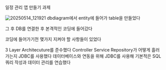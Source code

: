 일정 관리 앱 만들기 과제

![20250514_121921](https://github.com/user-attachments/assets/22f045da-46d8-419d-8421-eabc58dc7014)
dbdiagram에서 entity에 들어가 table을 만들었다 

그 후 DB를 연결한 후 본격적인 코딩에 들어갔다

코딩에 들어가기전 몇가지 지켜야 할 사항들이 있었다

3 Layer Architecuture를 준수했다 Controller Service Repository가 어떻게 흘러가는지
JDBC를 사용했다 데이터베이스와 연동을 위해 JDBC를 사용해 기본적은 SQL 쿼리 작성과 데이터 관리를 연습했다
